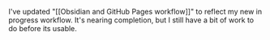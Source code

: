 I've updated "[[Obsidian and GitHub Pages workflow]]" to reflect my new in progress workflow. It's nearing completion, but I still have a bit of work to do before its usable.
